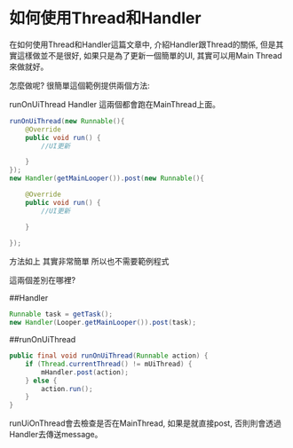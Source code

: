 # 如何使用Thread和Handler



在如何使用Thread和Handler這篇文章中, 介紹Handler跟Thread的關係,
但是其實這樣做並不是很好, 如果只是為了更新一個簡單的UI,
其實可以用Main Thread來做就好。

怎麼做呢? 很簡單這個範例提供兩個方法:

runOnUiThread
Handler
這兩個都會跑在MainThread上面。

```java
runOnUiThread(new Runnable(){
    @Override
    public void run() {
        //UI更新

    }
});
new Handler(getMainLooper()).post(new Runnable(){

    @Override
    public void run() {
        //UI更新

    }
    
}); 
```

方法如上 其實非常簡單 所以也不需要範例程式

這兩個差別在哪裡?

##Handler

```java
Runnable task = getTask();
new Handler(Looper.getMainLooper()).post(task);
```

##runOnUiThread

```java
public final void runOnUiThread(Runnable action) {
    if (Thread.currentThread() != mUiThread) {
        mHandler.post(action);
    } else {
        action.run();
    }
}
```
runUiOnThread會去檢查是否在MainThread, 如果是就直接post, 否則則會透過Handler去傳送message。


